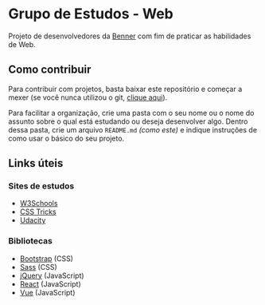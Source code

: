 # Grupo de Estudos - Web

Projeto de desenvolvedores da [Benner](https://www.benner.com.br/) com fim de praticar as habilidades de Web.

## Como contribuir

Para contribuir com projetos, basta baixar este repositório e começar a mexer (se você nunca utilizou o git, [clique aqui](http://rogerdudler.github.io/git-guide/index.pt_BR.html)).

Para facilitar a organização, crie uma pasta com o seu nome ou o nome do assunto sobre o qual está estudando ou deseja desenvolver algo.
Dentro dessa pasta, crie um arquivo `README.md` _(como este)_ e indique instruções de como usar o básico do seu projeto.

## Links úteis

### Sites de estudos

* [W3Schools](https://www.w3schools.com/)
* [CSS Tricks](https://css-tricks.com/)
* [Udacity](https://br.udacity.com/)

### Bibliotecas

* [Bootstrap](https://getbootstrap.com/) (CSS)
* [Sass](https://sass-lang.com/) (CSS)
* [jQuery](https://jquery.com/) (JavaScript)
* [React](https://reactjs.org/) (JavaScript)
* [Vue](https://vuejs.org/) (JavaScript)